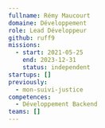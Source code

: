 ```yaml
---
fullname: Rémy Maucourt
domaine: Développement
role: Lead Développeur
github: ruff9
missions:
  - start: 2021-05-25
    end: 2023-12-31
    status: independent
startups: []
previously:
  - mon-suivi-justice
competences:
  - Développement Backend
teams: []
---
```

